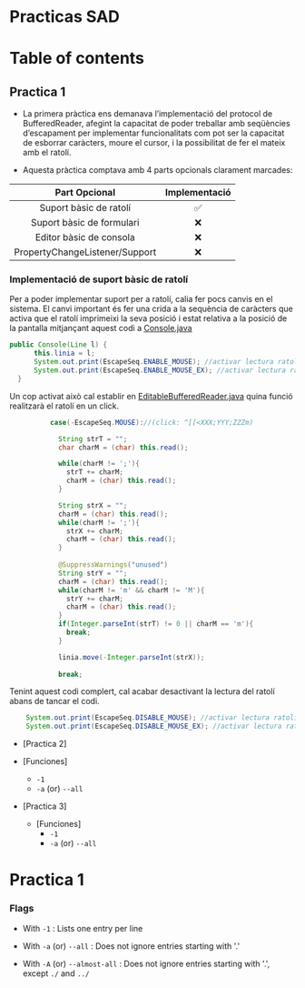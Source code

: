 # Practicas SAD

# Table of contents

## Practica 1

- La primera pràctica ens demanava l’implementació del protocol de BufferedReader, afegint la capacitat de poder treballar amb seqüències d’escapament per implementar funcionalitats com pot ser la capacitat de esborrar caràcters, moure el cursor, i la possibilitat de fer el mateix amb el ratolí.

- Aquesta pràctica comptava amb 4 parts opcionals clarament marcades:

| **Part Opcional**                       | **Implementació** | 
|:---------------------------------------:|:---------:|
| Suport bàsic de ratolí                  | ✅       |
| Suport bàsic de formulari               | ❌       |
| Editor bàsic de consola                 | ❌       |
| PropertyChangeListener/Support          | ❌       |

### Implementació de suport bàsic de ratolí

  Per a poder implementar suport per a ratolí, calia fer pocs canvis en el sistema. El canvi important és fer una crida a la sequència de caràcters que activa que el ratolí imprimeixi la seva posició i estat relativa a la posició de la pantalla
  mitjançant aquest codi a [Console.java](src/EditableBufferedReader/Console.java)
  ```java
  public Console(Line l) {
        this.linia = l;
        System.out.print(EscapeSeq.ENABLE_MOUSE); //activar lectura ratolí
        System.out.print(EscapeSeq.ENABLE_MOUSE_EX); //activar lectura ratolí extensa (click: ^[[<XXX;YYY;ZZZm )
    }
  ```
Un cop activat això cal establir en [EditableBufferedReader.java](src/EditableBufferedReader/EditableBufferedReader.java) quina funció realitzarà el ratolí en un click.
```java
          case(-EscapeSeq.MOUSE)://(click: ^[[<XXX;YYY;ZZZm)

            String strT = "";
            char charM = (char) this.read();

            while(charM != ';'){
              strT += charM;
              charM = (char) this.read();
            }  

            String strX = "";
            charM = (char) this.read();
            while(charM != ';'){
              strX += charM;
              charM = (char) this.read();
            }
            
            @SuppressWarnings("unused") 
            String strY = "";
            charM = (char) this.read();
            while(charM != 'm' && charM != 'M'){
              strY += charM;
              charM = (char) this.read();
            }
            if(Integer.parseInt(strT) != 0 || charM == 'm'){
              break;
            }

            linia.move(-Integer.parseInt(strX));
            
            break;
```
Tenint aquest codi complert, cal acabar desactivant la lectura del ratolí abans de tancar el codi. 
```java
    System.out.print(EscapeSeq.DISABLE_MOUSE); //activar lectura ratolí
    System.out.print(EscapeSeq.DISABLE_MOUSE_EX); //activar lectura ratolí extensa (click: ^[[<XXX;YYY;ZZZm )
```
  
  - [Practica 2]
  - [Funciones]
    - `-1`
    - `-a`   (or) `--all`

- [Practica 3]
  - [Funciones]
    - `-1`
    - `-a`   (or) `--all`


# Practica 1

### Flags

- With `-1` : Lists one entry per line

- With `-a` (or) `--all` : Does not ignore entries starting with '.'

- With `-A` (or) `--almost-all` : Does not ignore entries starting with '.', except `./` and `../`

